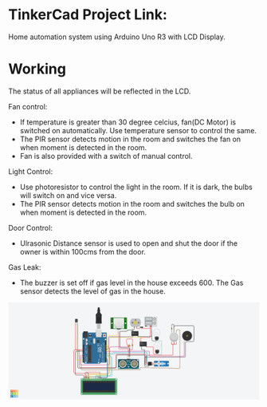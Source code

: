 # TinkerCad Project Link: 


Home automation system using Arduino Uno R3 with LCD Display.
# Working
The status of all appliances will be reflected in the LCD.

Fan control:
- If temperature is greater than 30 degree celcius, fan(DC Motor) is switched on automatically. Use temperature sensor to control the same.
- The PIR sensor detects motion in the room and switches the fan on when moment is detected in the room.
- Fan is also provided with a switch of manual control.

Light Control:
- Use photoresistor to control the light in the room. If it is dark, the bulbs will switch on and vice versa.
- The PIR sensor detects motion in the room and switches the bulb on when moment is detected in the room.

Door Control:
- Ulrasonic Distance sensor is used to open and shut the door if the owner is within 100cms from the door.

Gas Leak:
- The buzzer is set off if gas level in the house exceeds 600. The Gas sensor detects the level of gas in the house.

![alt text](https://github.com/RishithaRamesh/home-automation-simulation/blob/main/circuit.png?raw=true)
